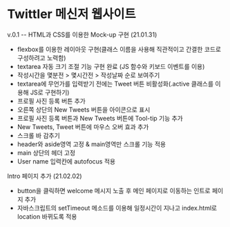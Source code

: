 # Twittler 메신저 웹사이트

v.0.1 -- HTML과 CSS를 이용한 Mock-up 구현 (21.01.31)

- flexbox를 이용한 레이아웃 구현(클래스 이름을 사용해 직관적이고 간결한 코드로 구성하려고 노력함)
- textarea 자동 크기 조절 기능 구현 완료 (JS 함수와 키보드 이벤트를 이용)
- 작성시간을 몇분전 > 몇시간전 > 작성날짜 순로 보여주기
- textarea에 무언가를 입력받기 전에는 Tweet 버튼 비활성화(.active 클래스를 이용해 JS로 구현하기)
- 프로필 사진 등록 버튼 추가
- 오른쪽 상단의 New Tweets 버튼을 아이콘으로 표시
- 프로필 사진 등록 버튼과 New Tweets 버튼에 Tool-tip 기능 추가
- New Tweets, Tweet 버튼에 마우스 오버 효과 추가
- 스크롤 바 감추기
- header와 aside영역 고정 & main영역만 스크롤 기능 적용
- main 상단의 헤더 고정
- User name 입력칸에 autofocus 적용

Intro 페이지 추가 (21.02.02)

- button을 클릭하면 welcome 메시지 노출 후 메인 페이지로 이동하는 인트로 페이지 추가
- 자바스크립트의 setTimeout 메소드를 이용해 일정시간이 지나고 index.html로 location 바뀌도록 적용